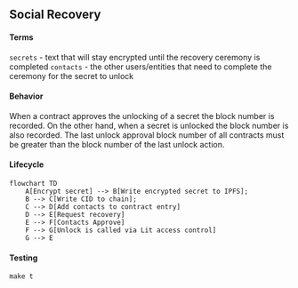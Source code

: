 ## Social Recovery

#### Terms

`secrets` - text that will stay encrypted until the recovery ceremony is completed
`contacts` - the other users/entities that need to complete the ceremony for the secret to unlock


#### Behavior

When a contract approves the unlocking of a secret the block number is recorded. On the other hand, when a secret is unlocked the block number is also recorded. The last unlock approval block number of all contracts must be greater than the block number of the last unlock action.


#### Lifecycle

```mermaid
flowchart TD
	A[Encrypt secret] --> B[Write encrypted secret to IPFS];
	B --> C[Write CID to chain];
	C --> D[Add contacts to contract entry]
	D --> E[Request recovery]
	E --> F[Contacts Approve]
	F --> G[Unlock is called via Lit access control]
	G --> E
```


#### Testing

```
make t
`````
